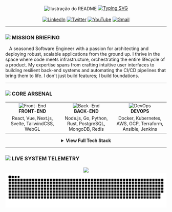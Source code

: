 <!-- 
███╗   ███╗██╗   ██╗██╗  ██╗
████╗ ████║██║   ██║╚██╗██╔╝
██╔████╔██║██║   ██║ ╚███╔╝ 
██║╚██╔╝██║██║   ██║ ██╔██╗ 
██║ ╚═╝ ██║╚██████╔╝██╔╝ ██╗
╚═╝     ╚═╝ ╚═════╝ ╚═╝  ╚═╝
-->

<div align="center">
  <img src="https://raw.githubusercontent.com/MicaelliMedeiros/micaellimedeiros/master/image/computer-illustration.png" alt="Ilustração do README" min-width="400px" max-width="400px" width="400px" align="center">

  <a href="[YOUR-WEBSITE-URL]">
    <img src="https://readme-typing-svg.herokuapp.com?font=Fira+Code&size=32&pause=1000&color=30F4F7¢er=true&vCenter=true&width=550&lines=INITIATING+SYSTEMS...;LOADING+SKILL+MATRIX...;FULL-STACK+ARCHITECT;DEVOPS+COMMANDER;READY" alt="Typing SVG" />
  </a>
</div>

<br>

<div align="center">
  <a href="https://linkedin.com/in/ali-shirani-145bb61a1"><img src="https://img.shields.io/badge/LinkedIn-0077B5?style=for-the-badge&logo=linkedin&logoColor=white" alt="LinkedIn"></a>
  <a href="https://x.com/AliXShirani"><img src="https://img.shields.io/badge/Twitter-1DA1F2?style=for-the-badge&logo=x&logoColor=white" alt="Twitter"></a>
  <a href="https://www.youtube.com/@YTCodewithAli"><img src="https://img.shields.io/badge/YouTube-D14836?style=for-the-badge&logo=youtube&logoColor=white" alt="YouTube"></a>
  <a href="mailto:alishiranii1384@gmail.com"><img src="https://img.shields.io/badge/Gmail-D14836?style=for-the-badge&logo=gmail&logoColor=white" alt="Gmail"></a>
</div>

---

### <img src="https://media.giphy.com/media/iY8CRBdQXODJSCERIr/giphy.gif" width="30px"> **MISSION BRIEFING**
<p align="left">
     A seasoned Software Engineer with a passion for architecting and deploying robust, scalable applications from the ground up. I thrive in the space where code meets infrastructure, orchestrating the entire lifecycle of a product. My expertise spans from crafting intuitive user interfaces to building resilient back-end systems and automating the CI/CD pipelines that bring them to life. I don't just build features; I build foundations.
</p>

---

### <img src="https://media2.giphy.com/media/QssGEmpkyEOhBCb7e1/giphy.gif?cid=ecf05e47a0n3gi1bfqntqmob8g9aid1oyj2wr3ds3mg700zu&rid=giphy.gif" width="30px"> **CORE ARSENAL**

<table align="center">
  <tr>
    <td align="center" width="180">
      <img src="https://media.giphy.com/media/eNAsjO55tPbgaor7ma/giphy.gif" width="48" height="48" alt="Front-End" />
      <br><strong>FRONT-END</strong>
    </td>
    <td align="center" width="180">
      <img src="https://media0.giphy.com/media/v1.Y2lkPTc5MGI3NjExbXdnOHp5OWdrNjFvc2x2YTVlaG54dTU3dHR5cDE3eXFvZmJvN2ZyNiZlcD12MV9pbnRlcm5hbF9naWZfYnlfaWQmY3Q9cw/LMt9638dO8dftAjtco/giphy.gif" width="48" height="48" alt="Back-End" />
      <br><strong>BACK-END</strong>
    </td>
    <td align="center" width="180">
      <img src="https://media0.giphy.com/media/v1.Y2lkPTc5MGI3NjExN3RwZ242MnRmcmlud2xzdXY0MnVrb3RnNHJoMDl1OHZxbG9jNTUwaiZlcD12MV9pbnRlcm5hbF9naWZfYnlfaWQmY3Q9cw/QTmfvHGklosY1ha87W/giphy.gif" width="48" height="48" alt="DevOps" />
      <br><strong>DEVOPS</strong>
    </td>
  </tr>
  <tr>
    <td align="center">React, Vue, Next.js, Svelte, TailwindCSS, WebGL</td>
    <td align="center">Node.js, Go, Python, Rust, PostgreSQL, MongoDB, Redis</td>
    <td align="center">Docker, Kubernetes, AWS, GCP, Terraform, Ansible, Jenkins</td>
  </tr>
</table>

<details align="center">
  <summary><strong>View Full Tech Stack</strong></summary>
  <br>
  <p align="center">
    <!-- Add more specific icons/badges here -->
    <img src="https://img.shields.io/badge/JavaScript-F7DF1E?style=for-the-badge&logo=javascript&logoColor=black" alt="JavaScript">
    <img src="https://img.shields.io/badge/TypeScript-3178C6?style=for-the-badge&logo=typescript&logoColor=white" alt="TypeScript">
    <img src="https://img.shields.io/badge/Go-00ADD8?style=for-the-badge&logo=go&logoColor=white" alt="Go">
    <img src="https://img.shields.io/badge/Amazon_AWS-232F3E?style=for-the-badge&logo=amazon-aws&logoColor=white" alt="AWS">
    <img src="https://img.shields.io/badge/Terraform-7B42BC?style=for-the-badge&logo=terraform&logoColor=white" alt="Terraform">
  </p>
</details>

---

### <img src="https://media.giphy.com/media/26tn33aiTi1jkl6H6/giphy.gif" width="30px"> **LIVE SYSTEM TELEMETRY**
<div align="center">
  
  <!-- GitHub Stats -->
  <a href="https://github.com/anuraghazra/github-readme-stats">
    <img align="center" src="https://github-readme-stats.vercel.app/api?username=alishirani1384&show_icons=true&theme=dracula&hide_border=true&count_private=true" />
  </a>
</div>

<div align="center">
  <img src="https://github.com/Platane/platane/raw/output/github-contribution-grid-snake.svg" alt="snake">
</div>

